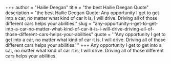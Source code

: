 +++
author = "Hailie Deegan"
title = "the best Hailie Deegan Quote"
description = "the best Hailie Deegan Quote: Any opportunity I get to get into a car, no matter what kind of car it is, I will drive. Driving all of those different cars helps your abilities."
slug = "any-opportunity-i-get-to-get-into-a-car-no-matter-what-kind-of-car-it-is-i-will-drive-driving-all-of-those-different-cars-helps-your-abilities"
quote = '''Any opportunity I get to get into a car, no matter what kind of car it is, I will drive. Driving all of those different cars helps your abilities.'''
+++
Any opportunity I get to get into a car, no matter what kind of car it is, I will drive. Driving all of those different cars helps your abilities.
